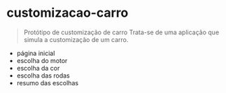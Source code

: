 # customizacao-carro
> Protótipo de customização de carro
Trata-se de uma aplicação que simula a customização de um carro. 

* página inicial
* escolha do motor
* escolha da cor
* escolha das rodas
* resumo das escolhas
